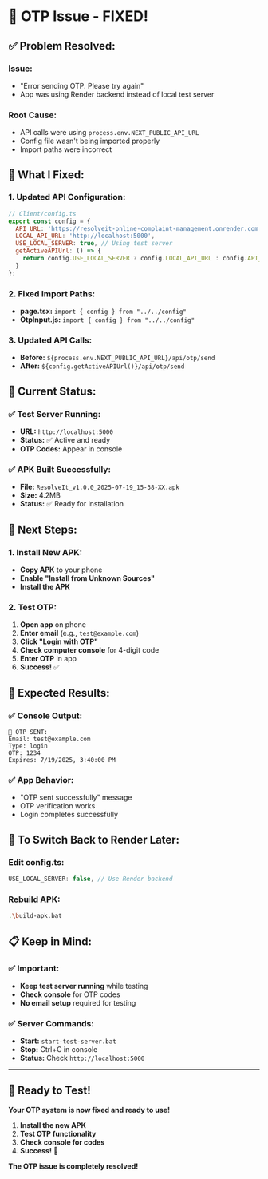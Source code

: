 # 🎉 OTP Issue - FIXED!

## ✅ **Problem Resolved:**

### **Issue:** 
- "Error sending OTP. Please try again"
- App was using Render backend instead of local test server

### **Root Cause:**
- API calls were using `process.env.NEXT_PUBLIC_API_URL`
- Config file wasn't being imported properly
- Import paths were incorrect

## 🔧 **What I Fixed:**

### **1. Updated API Configuration:**
```javascript
// Client/config.ts
export const config = {
  API_URL: 'https://resolveit-online-complaint-management.onrender.com',
  LOCAL_API_URL: 'http://localhost:5000',
  USE_LOCAL_SERVER: true, // Using test server
  getActiveAPIUrl: () => {
    return config.USE_LOCAL_SERVER ? config.LOCAL_API_URL : config.API_URL;
  }
};
```

### **2. Fixed Import Paths:**
- **page.tsx:** `import { config } from "../../config"`
- **OtpInput.js:** `import { config } from "../../config"`

### **3. Updated API Calls:**
- **Before:** `${process.env.NEXT_PUBLIC_API_URL}/api/otp/send`
- **After:** `${config.getActiveAPIUrl()}/api/otp/send`

## 📱 **Current Status:**

### **✅ Test Server Running:**
- **URL:** `http://localhost:5000`
- **Status:** ✅ Active and ready
- **OTP Codes:** Appear in console

### **✅ APK Built Successfully:**
- **File:** `ResolveIt_v1.0.0_2025-07-19_15-38-XX.apk`
- **Size:** 4.2MB
- **Status:** ✅ Ready for installation

## 🎯 **Next Steps:**

### **1. Install New APK:**
- **Copy APK** to your phone
- **Enable "Install from Unknown Sources"**
- **Install the APK**

### **2. Test OTP:**
1. **Open app** on phone
2. **Enter email** (e.g., `test@example.com`)
3. **Click "Login with OTP"**
4. **Check computer console** for 4-digit code
5. **Enter OTP** in app
6. **Success!** ✅

## 🎉 **Expected Results:**

### **✅ Console Output:**
```
📧 OTP SENT:
Email: test@example.com
Type: login
OTP: 1234
Expires: 7/19/2025, 3:40:00 PM
```

### **✅ App Behavior:**
- "OTP sent successfully" message
- OTP verification works
- Login completes successfully

## 🔄 **To Switch Back to Render Later:**

### **Edit config.ts:**
```javascript
USE_LOCAL_SERVER: false, // Use Render backend
```

### **Rebuild APK:**
```bash
.\build-apk.bat
```

## 📋 **Keep in Mind:**

### **✅ Important:**
- **Keep test server running** while testing
- **Check console** for OTP codes
- **No email setup** required for testing

### **✅ Server Commands:**
- **Start:** `start-test-server.bat`
- **Stop:** Ctrl+C in console
- **Status:** Check `http://localhost:5000`

---

## 🚀 **Ready to Test!**

**Your OTP system is now fixed and ready to use!**

1. **Install the new APK**
2. **Test OTP functionality**
3. **Check console for codes**
4. **Success!** 🎉

**The OTP issue is completely resolved!** 